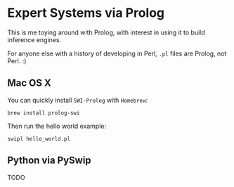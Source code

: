 # Expert Systems via Prolog

This is me toying around with Prolog, with interest in using it to build inference engines.

For anyone else with a history of developing in Perl, `.pl` files are Prolog, not Perl. :)

## Mac OS X

You can quickly install `SWI-Prolog` with `Homebrew`:

```
brew install prolog-swi
```

Then run the hello world example:

```
swipl hello_world.pl
```

## Python via PySwip

TODO